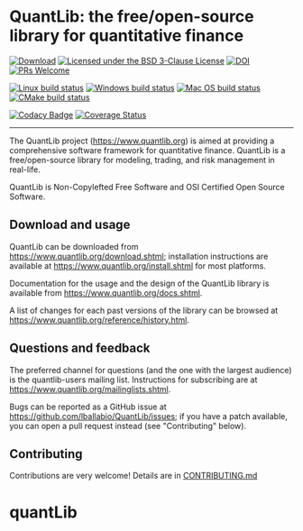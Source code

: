 
# QuantLib: the free/open-source library for quantitative finance

[![Download](https://img.shields.io/github/v/release/lballabio/QuantLib?label=Download&sort=semver)](https://github.com/lballabio/QuantLib/releases/latest)
[![Licensed under the BSD 3-Clause License](https://img.shields.io/badge/License-BSD--3--Clause-blue.svg)](https://github.com/lballabio/QuantLib/blob/master/LICENSE.TXT)
[![DOI](https://zenodo.org/badge/DOI/10.5281/zenodo.1440997.svg)](https://doi.org/10.5281/zenodo.1440997)
[![PRs Welcome](https://img.shields.io/badge/PRs%20-welcome-brightgreen.svg)](https://github.com/lballabio/QuantLib/blob/master/CONTRIBUTING.md)

[![Linux build status](https://github.com/lballabio/QuantLib/workflows/Linux%20build/badge.svg?branch=master)](https://github.com/lballabio/QuantLib/actions?query=workflow%3A%22Linux+build%22)
[![Windows build status](https://ci.appveyor.com/api/projects/status/bmpiucu74eldfkm0/branch/master?svg=true)](https://ci.appveyor.com/project/lballabio/quantlib/branch/master)
[![Mac OS build status](https://github.com/lballabio/QuantLib/workflows/Mac%20OS%20build/badge.svg?branch=master)](https://github.com/lballabio/QuantLib/actions?query=workflow%3A%22Mac+OS+build%22)
[![CMake build status](https://github.com/lballabio/QuantLib/workflows/CMake%20build/badge.svg?branch=master)](https://github.com/lballabio/QuantLib/actions?query=workflow%3A%22CMake+build%22)

[![Codacy Badge](https://app.codacy.com/project/badge/Grade/b4bc1058db994f24aa931b119a885eea)](https://www.codacy.com/gh/lballabio/QuantLib/dashboard)
[![Coverage Status](https://coveralls.io/repos/github/lballabio/QuantLib/badge.svg?branch=master)](https://coveralls.io/github/lballabio/QuantLib?branch=master)

---

The QuantLib project (<https://www.quantlib.org>) is aimed at providing a
comprehensive software framework for quantitative finance. QuantLib is
a free/open-source library for modeling, trading, and risk management
in real-life.

QuantLib is Non-Copylefted Free Software and OSI Certified Open Source
Software.


## Download and usage

QuantLib can be downloaded from <https://www.quantlib.org/download.shtml>;
installation instructions are available at
<https://www.quantlib.org/install.shtml> for most platforms.

Documentation for the usage and the design of the QuantLib library is
available from <https://www.quantlib.org/docs.shtml>.

A list of changes for each past versions of the library can be
browsed at <https://www.quantlib.org/reference/history.html>.


## Questions and feedback

The preferred channel for questions (and the one with the largest
audience) is the quantlib-users mailing list.  Instructions for
subscribing are at <https://www.quantlib.org/mailinglists.shtml>.

Bugs can be reported as a GitHub issue at
<https://github.com/lballabio/QuantLib/issues>; if you have a patch
available, you can open a pull request instead (see "Contributing"
below).


## Contributing

Contributions are very welcome!  Details are in
[CONTRIBUTING.md](https://github.com/lballabio/QuantLib/blob/master/CONTRIBUTING.md)

# quantLib
